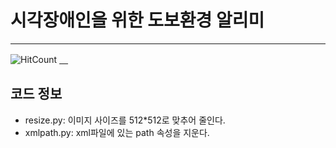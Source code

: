 # 시각장애인을 위한 도보환경 알리미 
---
![HitCount](http://hits.dwyl.com/minji-o-j/system-for-visually-impaired.svg)
[　](https://github.com/ML-DL-Study/system-for-visually-impaired/compare/master...minji-o-j:master)
## 코드 정보
- resize.py: 이미지 사이즈를 512*512로 맞추어 줄인다.  
- xmlpath.py: xml파일에 있는 path 속성을 지운다.

